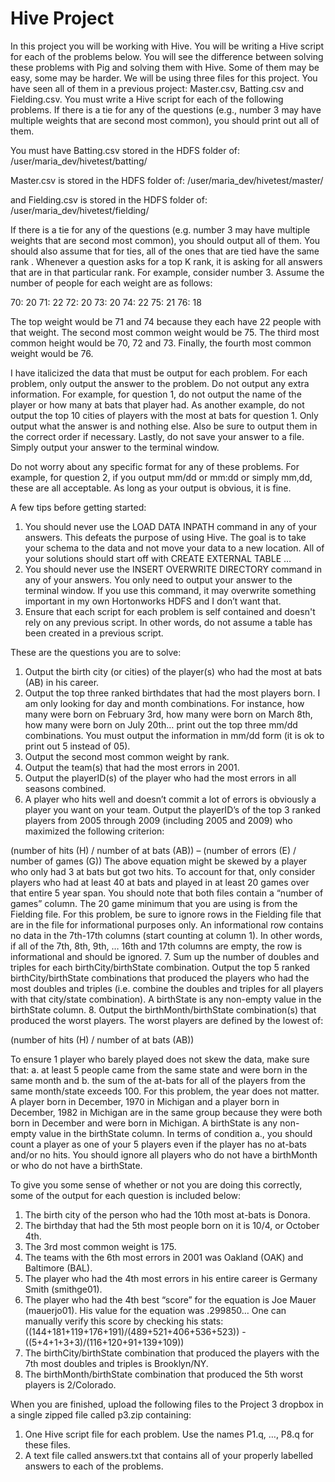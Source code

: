 # Hive Project

In this project you will be working with Hive. You will be writing a Hive script for each of the problems below. You will see the difference between solving these problems with Pig and solving them with Hive. Some of them may be easy, some may be harder.
We will be using three files for this project. You have seen all of them in a previous project: Master.csv, Batting.csv and Fielding.csv. You must write a Hive script for each of the following problems. If there is a tie for any of the questions (e.g., number 3 may have multiple weights that are second most common), you should print out all of them. 

You must have Batting.csv stored in the HDFS folder of:
/user/maria_dev/hivetest/batting/

Master.csv is stored in the HDFS folder of:
/user/maria_dev/hivetest/master/

and Fielding.csv is stored in the HDFS folder of:
/user/maria_dev/hivetest/fielding/

If there is a tie for any of the questions (e.g. number 3 may have multiple weights that are second most common), you should output all of them. You should also assume that for ties, all of the ones that are tied have the same rank . Whenever a question asks for a top K rank, it is asking for all answers that are in that particular rank. For example, consider number 3. Assume the number of people for each weight are as follows:

70: 20
71: 22
72: 20
73: 20
74: 22
75: 21
76: 18

The top weight would be 71 and 74 because they each have 22 people with that weight. The second most common weight would be 75. The third most common height would be 70, 72 and 73. Finally, the fourth most common weight would be 76.

I have italicized the data that must be output for each problem. For each problem, only output the answer to the problem. Do not output any extra information. For example, for question 1, do not output the name of the player or how many at bats that player had. As another example, do not output the top 10 cities of players with the most at bats for question 1. Only output what the answer is and nothing else. Also be sure to output them in the correct order if necessary. Lastly, do not save your answer to a file. Simply output your answer to the terminal window.

Do not worry about any specific format for any of these problems. For example, for question 2, if you output mm/dd or mm:dd or simply mm,dd, these are all acceptable. As long as your output is obvious, it is fine.

A few tips before getting started:

1.	You should never use the LOAD DATA INPATH command in any of your answers. This defeats the purpose of using Hive. The goal is to take your schema to the data and not move your data to a new location. All of your solutions should start off with CREATE EXTERNAL TABLE …
2.	You should never use the INSERT OVERWRITE DIRECTORY command in any of your answers. You only need to output your answer to the terminal window. If you use this command, it may overwrite something important in my own Hortonworks HDFS and I don’t want that.
3.	Ensure that each script for each problem is self contained and doesn't rely on any previous script. In other words, do not assume a table has been created in a previous script. 

These are the questions you are to solve:

1.	Output the birth city (or cities) of the player(s) who had the most at bats (AB) in his career.
2.	Output the top three ranked birthdates that had the most players born. I am only looking for day and month combinations. For instance, how many were born on February 3rd, how many were born on March 8th, how many were born on July 20th… print out the top three mm/dd combinations. You must output the information in mm/dd form (it is ok to print out 5 instead of 05).
3.	Output the second most common weight by rank.
4.	Output the team(s) that had the most errors in 2001.
5.	Output the playerID(s) of the player who had the most errors in all seasons combined.
6.	A player who hits well and doesn’t commit a lot of errors is obviously a player you want on your team. Output the playerID’s of the top 3 ranked players from 2005 through 2009 (including 2005 and 2009) who maximized the following criterion:

(number of hits (H) / number of at bats (AB)) – (number of errors (E) / number of games (G))
The above equation might be skewed by a player who only had 3 at bats but got two hits. To account for that, only consider players who had at least 40 at bats and played in at least 20 games over that entire 5 year span. You should note that both files contain a “number of games” column. The 20 game minimum that you are using is from the Fielding file. For this problem, be sure to ignore rows in the Fielding file that are in the file for informational purposes only. An informational row contains no data in the 7th-17th columns (start counting at column 1). In other words, if all of the 7th, 8th, 9th, … 16th and 17th columns are empty, the row is informational and should be ignored.
7.	Sum up the number of doubles and triples for each birthCity/birthState combination. Output the top 5 ranked birthCity/birthState combinations that produced the players who had the most doubles and triples (i.e. combine the doubles and triples for all players with that city/state combination). A birthState is any non-empty value in the birthState column.
8.	Output the birthMonth/birthState combination(s) that produced the worst players. The worst players are defined by the lowest of:

(number of hits (H) / number of at bats (AB))

To ensure 1 player who barely played does not skew the data, make sure that:
a.	at least 5 people came from the same state and were born in the same month and
b.	the sum of the at-bats for all of the players from the same month/state exceeds 100.
For this problem, the year does not matter. A player born in December, 1970 in Michigan and a player born in December, 1982 in Michigan are in the same group because they were both born in December and were born in Michigan. A birthState is any non-empty value in the birthState column. In terms of condition a., you should count a player as one of your 5 players even if the player has no at-bats and/or no hits. You should ignore all players who do not have a birthMonth or who do not have a birthState.

To give you some sense of whether or not you are doing this correctly, some of the output for each question is included below:

1.	The birth city of the person who had the 10th most at-bats is Donora.
2.	The birthday that had the 5th most people born on it is 10/4, or October 4th.
3.	The 3rd most common weight is 175.
4.	The teams with the 6th most errors in 2001 was Oakland (OAK) and Baltimore (BAL).
5.	The player who had the 4th most errors in his entire career is Germany Smith (smithge01).
6.	The player who had the 4th best “score” for the equation is Joe Mauer (mauerjo01). His value for the equation was .299850… One can manually verify this score by checking his stats: 
((144+181+119+176+191)/(489+521+406+536+523)) - ((5+4+1+3+3)/(116+120+91+139+109))
7.	The birthCity/birthState combination that produced the players with the 7th most doubles and triples is Brooklyn/NY.
8.	The birthMonth/birthState combination that produced the 5th worst players is 2/Colorado.

When you are finished, upload the following files to the Project 3 dropbox in a single zipped file called p3.zip containing:

1.	One Hive script file for each problem. Use the names P1.q, …, P8.q for these files. 
2.	A text file called answers.txt that contains all of your properly labelled answers to each of the problems.
